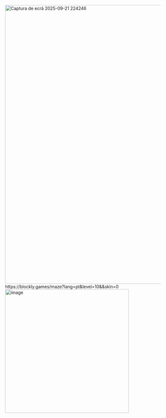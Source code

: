 <img width="1840" height="902" alt="Captura de ecrã 2025-09-21 224246" src="https://github.com/user-attachments/assets/7b787d96-b137-4c37-a387-83a4041c0bb1" />
https://blockly.games/maze?lang=pt&level=10&&skin=0
<img width="400" height="400" alt="image" src="https://github.com/user-attachments/assets/83247fc6-d707-4ecb-8c5a-727955ccc824" />
